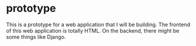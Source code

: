 # prototype
This is a prototype for a web application that I will be building. The frontend of this web application is totally HTML. On the backend, there might be some things like Django.
